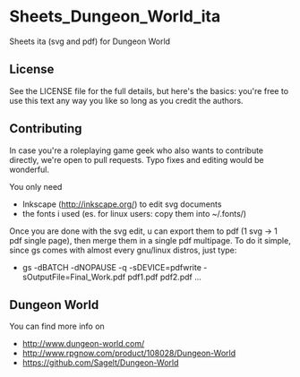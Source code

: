 Sheets_Dungeon_World_ita
========================
Sheets ita (svg and pdf) for Dungeon World

## License
See the LICENSE file for the full details, but here's the basics: you're free to use this text any way you like so long as you credit the authors.


## Contributing
In case you're a roleplaying game geek who also wants to contribute directly, we're open to pull requests. Typo fixes and editing would be wonderful.

You only need 
- Inkscape (http://inkscape.org/) to edit svg documents
- the fonts i used (es. for linux users: copy them into ~/.fonts/)

Once you are done with the svg edit, u can export them to pdf (1 svg -> 1 pdf single page), then merge them in a single pdf multipage.
To do it simple, since gs comes with almost every gnu/linux distros, just type:
- gs -dBATCH -dNOPAUSE -q -sDEVICE=pdfwrite -sOutputFile=Final_Work.pdf  pdf1.pdf pdf2.pdf ...


## Dungeon World
You can find more info on
- http://www.dungeon-world.com/
- http://www.rpgnow.com/product/108028/Dungeon-World
- https://github.com/Sagelt/Dungeon-World
